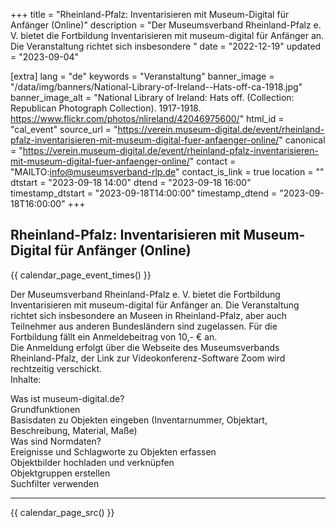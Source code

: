 +++
title = "Rheinland-Pfalz: Inventarisieren mit Museum-Digital für Anfänger (Online)"
description = "Der Museumsverband Rheinland-Pfalz e. V. bietet die Fortbildung Inventarisieren mit museum-digital für Anfänger an. Die Veranstaltung richtet sich insbesondere "
date = "2022-12-19"
updated = "2023-09-04"

[extra]
lang = "de"
keywords = "Veranstaltung"
banner_image = "/data/img/banners/National-Library-of-Ireland--Hats-off-ca-1918.jpg"
banner_image_alt = "National Library of Ireland:  Hats off. (Collection: Republican Photograph Collection). 1917-1918. https://www.flickr.com/photos/nlireland/42046975600/"
html_id = "cal_event"
source_url = "https://verein.museum-digital.de/event/rheinland-pfalz-inventarisieren-mit-museum-digital-fuer-anfaenger-online/"
canonical = "https://verein.museum-digital.de/event/rheinland-pfalz-inventarisieren-mit-museum-digital-fuer-anfaenger-online/"
contact = "MAILTO:info@museumsverband-rlp.de"
contact_is_link = true
location = ""
dtstart = "2023-09-18 14:00"
dtend = "2023-09-18 16:00"
timestamp_dtstart = "2023-09-18T14:00:00"
timestamp_dtend = "2023-09-18T16:00:00"
+++

## Rheinland-Pfalz: Inventarisieren mit Museum-Digital für Anfänger (Online)

{{ calendar_page_event_times() }}

Der Museumsverband Rheinland-Pfalz e. V. bietet die Fortbildung Inventarisieren mit museum-digital für Anfänger an. Die Veranstaltung richtet sich insbesondere an Museen in Rheinland-Pfalz, aber auch Teilnehmer aus anderen Bundesländern sind zugelassen. Für die Fortbildung fällt ein Anmeldebeitrag von 10,- € an. <br />
Die Anmeldung erfolgt über die Webseite des Museumsverbands Rheinland-Pfalz, der Link zur Videokonferenz-Software Zoom wird rechtzeitig verschickt. <br />
Inhalte: 

Was ist museum-digital.de?<br />
Grundfunktionen<br />
Basisdaten zu Objekten eingeben (Inventarnummer, Objektart, Beschreibung, Material, Maße)<br />
Was sind Normdaten?<br />
Ereignisse und Schlagworte zu Objekten erfassen<br />
Objektbilder hochladen und verknüpfen<br />
Objektgruppen erstellen<br />
Suchfilter verwenden

----

{{ calendar_page_src() }}